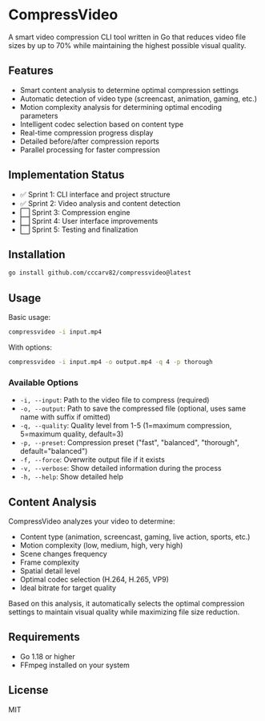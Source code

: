 # CompressVideo

A smart video compression CLI tool written in Go that reduces video file sizes by up to 70% while maintaining the highest possible visual quality.

## Features

- Smart content analysis to determine optimal compression settings
- Automatic detection of video type (screencast, animation, gaming, etc.)
- Motion complexity analysis for determining optimal encoding parameters
- Intelligent codec selection based on content type
- Real-time compression progress display
- Detailed before/after compression reports
- Parallel processing for faster compression

## Implementation Status

- ✅ Sprint 1: CLI interface and project structure
- ✅ Sprint 2: Video analysis and content detection
- ⬜ Sprint 3: Compression engine
- ⬜ Sprint 4: User interface improvements
- ⬜ Sprint 5: Testing and finalization

## Installation

```bash
go install github.com/cccarv82/compressvideo@latest
```

## Usage

Basic usage:

```bash
compressvideo -i input.mp4
```

With options:

```bash
compressvideo -i input.mp4 -o output.mp4 -q 4 -p thorough
```

### Available Options

- `-i, --input`: Path to the video file to compress (required)
- `-o, --output`: Path to save the compressed file (optional, uses same name with suffix if omitted)
- `-q, --quality`: Quality level from 1-5 (1=maximum compression, 5=maximum quality, default=3)
- `-p, --preset`: Compression preset ("fast", "balanced", "thorough", default="balanced")
- `-f, --force`: Overwrite output file if it exists
- `-v, --verbose`: Show detailed information during the process
- `-h, --help`: Show detailed help

## Content Analysis

CompressVideo analyzes your video to determine:

- Content type (animation, screencast, gaming, live action, sports, etc.)
- Motion complexity (low, medium, high, very high)
- Scene changes frequency
- Frame complexity
- Spatial detail level
- Optimal codec selection (H.264, H.265, VP9)
- Ideal bitrate for target quality

Based on this analysis, it automatically selects the optimal compression settings to maintain visual quality while maximizing file size reduction.

## Requirements

- Go 1.18 or higher
- FFmpeg installed on your system

## License

MIT 